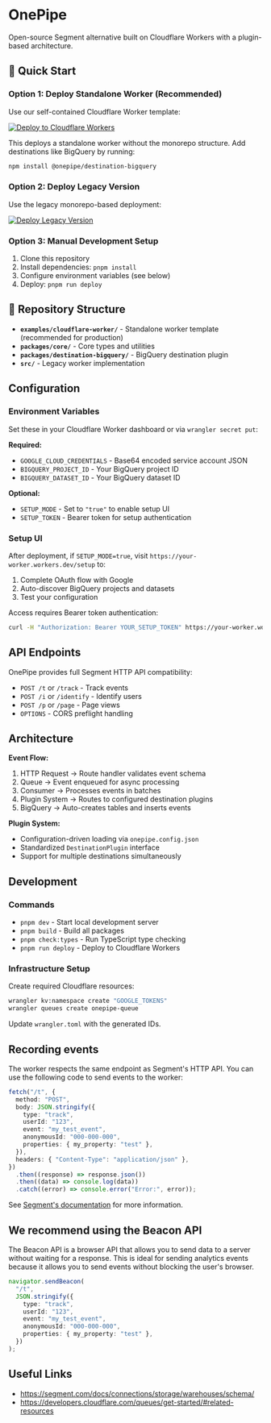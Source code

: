 # OnePipe

Open-source Segment alternative built on Cloudflare Workers with a plugin-based architecture.

## 🚀 Quick Start

### Option 1: Deploy Standalone Worker (Recommended)

Use our self-contained Cloudflare Worker template:

[![Deploy to Cloudflare Workers](https://deploy.workers.cloudflare.com/button)](https://deploy.workers.cloudflare.com/?url=https://github.com/richardmaccaw/onepipe/tree/worker-deploy)

This deploys a standalone worker without the monorepo structure. Add destinations like BigQuery by running:

```bash
npm install @onepipe/destination-bigquery
```

### Option 2: Deploy Legacy Version

Use the legacy monorepo-based deployment:

[![Deploy Legacy Version](https://deploy.workers.cloudflare.com/button)](https://deploy.workers.cloudflare.com/?url=https://github.com/richardmaccaw/onepipe/tree/deploy)

### Option 3: Manual Development Setup

1. Clone this repository
2. Install dependencies: `pnpm install`
3. Configure environment variables (see below)
4. Deploy: `pnpm run deploy`

## 📁 Repository Structure

- **`examples/cloudflare-worker/`** - Standalone worker template (recommended for production)
- **`packages/core/`** - Core types and utilities
- **`packages/destination-bigquery/`** - BigQuery destination plugin
- **`src/`** - Legacy worker implementation

## Configuration

### Environment Variables

Set these in your Cloudflare Worker dashboard or via `wrangler secret put`:

**Required:**

- `GOOGLE_CLOUD_CREDENTIALS` - Base64 encoded service account JSON
- `BIGQUERY_PROJECT_ID` - Your BigQuery project ID
- `BIGQUERY_DATASET_ID` - Your BigQuery dataset ID

**Optional:**

- `SETUP_MODE` - Set to `"true"` to enable setup UI
- `SETUP_TOKEN` - Bearer token for setup authentication

### Setup UI

After deployment, if `SETUP_MODE=true`, visit `https://your-worker.workers.dev/setup` to:

1. Complete OAuth flow with Google
2. Auto-discover BigQuery projects and datasets
3. Test your configuration

Access requires Bearer token authentication:

```bash
curl -H "Authorization: Bearer YOUR_SETUP_TOKEN" https://your-worker.workers.dev/setup
```

## API Endpoints

OnePipe provides full Segment HTTP API compatibility:

- `POST /t` or `/track` - Track events
- `POST /i` or `/identify` - Identify users
- `POST /p` or `/page` - Page views
- `OPTIONS` - CORS preflight handling

## Architecture

**Event Flow:**

1. HTTP Request → Route handler validates event schema
2. Queue → Event enqueued for async processing
3. Consumer → Processes events in batches
4. Plugin System → Routes to configured destination plugins
5. BigQuery → Auto-creates tables and inserts events

**Plugin System:**

- Configuration-driven loading via `onepipe.config.json`
- Standardized `DestinationPlugin` interface
- Support for multiple destinations simultaneously

## Development

### Commands

- `pnpm dev` - Start local development server
- `pnpm build` - Build all packages
- `pnpm check:types` - Run TypeScript type checking
- `pnpm run deploy` - Deploy to Cloudflare Workers

### Infrastructure Setup

Create required Cloudflare resources:

```bash
wrangler kv:namespace create "GOOGLE_TOKENS"
wrangler queues create onepipe-queue
```

Update `wrangler.toml` with the generated IDs.

## Recording events

The worker respects the same endpoint as Segment's HTTP API. You can use the following code to send events to the worker:

```typescript
fetch("/t", {
  method: "POST",
  body: JSON.stringify({
    type: "track",
    userId: "123",
    event: "my_test_event",
    anonymousId: "000-000-000",
    properties: { my_property: "test" },
  }),
  headers: { "Content-Type": "application/json" },
})
  .then((response) => response.json())
  .then((data) => console.log(data))
  .catch((error) => console.error("Error:", error));
```

See [Segment's documentation](https://segment-docs.netlify.app/docs/connections/spec/track/) for more information.

## We recommend using the Beacon API

The Beacon API is a browser API that allows you to send data to a server without waiting for a response. This is ideal for sending analytics events because it allows you to send events without blocking the user's browser.

```typescript
navigator.sendBeacon(
  "/t",
  JSON.stringify({
    type: "track",
    userId: "123",
    event: "my_test_event",
    anonymousId: "000-000-000",
    properties: { my_property: "test" },
  })
);
```

## Useful Links

- https://segment.com/docs/connections/storage/warehouses/schema/
- https://developers.cloudflare.com/queues/get-started/#related-resources
